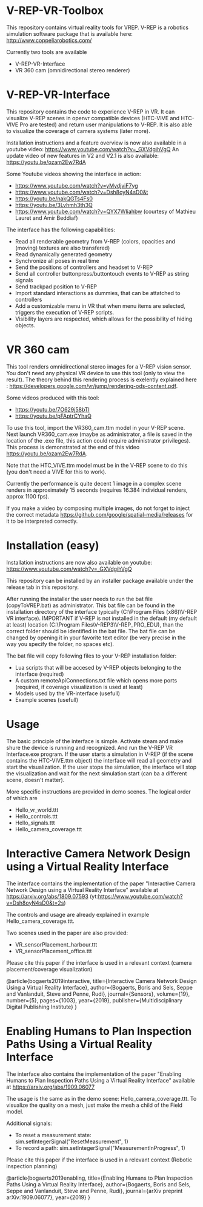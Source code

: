 # V-REP-VR-Toolbox
This repository contains virtual reality tools for VREP. V-REP is a robotics simulation software package that is available here: http://www.coppeliarobotics.com/

Currently two tools are available
- V-REP-VR-Interface
- VR 360 cam (omnidirectional stereo renderer)

# V-REP-VR-Interface
This repository contains the code to experience V-REP in VR. It can visualize V-REP scenes in openvr compatible devices (HTC-VIVE and HTC-VIVE Pro are tested) and return user manipulations to V-REP. It is also able to visualize the coverage of camera systems (later more).

Installation instructions and a feature overview is now also available in a youtube video:
https://www.youtube.com/watch?v=_GXVdgihVgQ
An update video of new features in V2 and V2.1 is also available:
https://youtu.be/ozam2Ew7RdA

Some Youtube videos showing the interface in action:
- https://www.youtube.com/watch?v=yMydjviF7yg
- https://www.youtube.com/watch?v=Dsh8oyN4sD0&t
- https://youtu.be/nakQGTs4Fs0
- https://youtu.be/3Lvhmh3th3Q
- https://www.youtube.com/watch?v=QYX7WIiahbw (courtesy of Mathieu Lauret and Amir Beddiaf)

The interface has the following capabilities:
- Read all renderable geometry from V-REP (colors, opacities and (moving) textures are also transfered)
- Read dynamically generated geometry
- Synchronize all poses in real time
- Send the positions of controllers and headset to V-REP
- Send all controller buttonpress/buttontouch events to V-REP as string signals
- Send trackpad position to V-REP
- Import standard interactions as dummies, that can be attatched to controllers
- Add a customizable menu in VR that when menu items are selected, triggers the execution of V-REP scripts.
- Visibility layers are respected, which allows for the possibility of hiding objects.

# VR 360 cam
This tool renders omnidirectional stereo images for a V-REP vision sensor. You don't need any physical VR device to use this tool (only to view the result). The theory behind this rendering process is exelently explained here : https://developers.google.com/vr/jump/rendering-ods-content.pdf.

Some videos produced with this tool:
- https://youtu.be/7O629j58bTI
- https://youtu.be/pFAptrCYhaQ

To use this tool, import the VR360_cam.ttm model in your V-REP scene. Next launch VR360_cam.exe (maybe as administrator, a file is saved in the location of the .exe file, this action could require administrator privileges). 
This process is demonstrated at the end of this video https://youtu.be/ozam2Ew7RdA.

Note that the HTC_VIVE.ttm model must be in the V-REP scene to do this (you don't need a VIVE for this to work).

Currently the performance is quite decent 1 image in a complex scene renders in approximately 15 seconds (requires 16.384 individual renders, approx 1100 fps).

If you make a video by composing multiple images, do not forget to inject the correct metadata https://github.com/google/spatial-media/releases for it to be interpreted correctly.

# Installation (easy)
Installation instructions are now also available on youtube: https://www.youtube.com/watch?v=_GXVdgihVgQ

This repository can be installed by an installer package available under the release tab in this repository. 

After running the installer the user needs to run the bat file (copyToVREP.bat) as administrator. This bat file can be found in the installation directory of the interface typically (C:\Program Files (x86)\V-REP VR interface). 
IMPORTANT if V-REP is not installed in the default (my default at least) location (C:\Program Files\V-REP3\V-REP_PRO_EDU), than the correct folder should be identified in the bat file. The bat file can be changed by opening it in your favorite text editor (be very precise in the way you specify the folder, no spaces etc).

The bat file will copy following files to your V-REP installation folder:
- Lua scripts that will be accesed by V-REP objects belonging to the interface (required)
- A custom remoteApiConnections.txt file which opens more ports (required, if coverage visualization is used at least)
- Models used by the VR-interface (usefull)
- Example scenes (usefull)

# Usage
The basic principle of the interface is simple. Activate steam and make shure the device is running and recognized. And run the V-REP VR Interface.exe program. If the user starts a simulation in V-REP (if the scene contains the HTC-VIVE.ttm object) the interface will read all geometry and start the visualization. If the user stops the simulation, the interface will stop the visualization and wait for the next simulation start (can ba a different scene, doesn't matter).

More specific instructions are provided in demo scenes. The logical order of which are
- Hello_vr_world.ttt
- Hello_controls.ttt
- Hello_signals.ttt
- Hello_camera_coverage.ttt

# Interactive Camera Network Design using a Virtual Reality Interface
The interface contains the implementation of the paper "Interactive Camera Network Design using a Virtual Reality Interface" available at https://arxiv.org/abs/1809.07593 (yt:https://www.youtube.com/watch?v=Dsh8oyN4sD0&t=2s)

The controls and usage are already explained in example Hello_camera_coverage.ttt. 

Two scenes used in the paper are also provided:
- VR_sensorPlacement_harbour.ttt
- VR_sensorPlacement_office.ttt

Please cite this paper if the interface is used in a relevant context (camera placement/coverage visualization)

@article{bogaerts2019interactive,
  title={Interactive Camera Network Design Using a Virtual Reality Interface},
  author={Bogaerts, Boris and Sels, Seppe and Vanlanduit, Steve and Penne, Rudi},
  journal={Sensors},
  volume={19},
  number={5},
  pages={1003},
  year={2019},
  publisher={Multidisciplinary Digital Publishing Institute}
}

# Enabling Humans to Plan Inspection Paths Using a Virtual Reality Interface
The interface also contains the implementation of the paper "Enabling Humans to Plan Inspection Paths Using a Virtual Reality Interface" available at https://arxiv.org/abs/1909.06077

The usage is the same as in the demo scene: Hello_camera_coverage.ttt. To visualize the quality on a mesh, just make the mesh a child of the Field model.

Additional signals:
- To reset a measurement state: sim.setIntegerSignal("ResetMeasurement", 1)
- To record a path: sim.setIntegerSignal("MeasurementInProgress", 1)

Please cite this paper if the interface is used in a relevant context (Robotic inspection planning)

@article{bogaerts2019enabling,
  title={Enabling Humans to Plan Inspection Paths Using a Virtual Reality Interface},
  author={Bogaerts, Boris and Sels, Seppe and Vanlanduit, Steve and Penne, Rudi},
  journal={arXiv preprint arXiv:1909.06077},
  year={2019}
}

